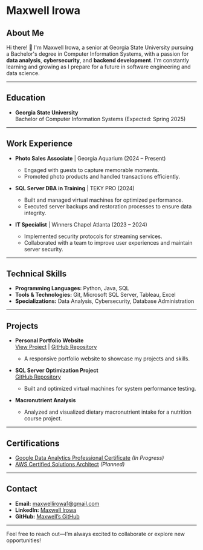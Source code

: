 # Maxwell Irowa

## About Me
Hi there! 👋 I'm Maxwell Irowa, a senior at Georgia State University pursuing a Bachelor's degree in Computer Information Systems, with a passion for **data analysis**, **cybersecurity**, and **backend development**. I'm constantly learning and growing as I prepare for a future in software engineering and data science.

---

## Education
- **Georgia State University**  
  Bachelor of Computer Information Systems (Expected: Spring 2025)

---

## Work Experience
- **Photo Sales Associate** | Georgia Aquarium (2024 – Present)  
  - Engaged with guests to capture memorable moments.  
  - Promoted photo products and handled transactions efficiently.  

- **SQL Server DBA in Training** | TEKY PRO (2024)  
  - Built and managed virtual machines for optimized performance.  
  - Executed server backups and restoration processes to ensure data integrity.

- **IT Specialist** | Winners Chapel Atlanta (2023 – 2024)  
  - Implemented security protocols for streaming services.  
  - Collaborated with a team to improve user experiences and maintain server security.

---

## Technical Skills
- **Programming Languages:** Python, Java, SQL  
- **Tools & Technologies:** Git, Microsoft SQL Server, Tableau, Excel  
- **Specializations:** Data Analysis, Cybersecurity, Database Administration  

---

## Projects
- **Personal Portfolio Website**  
  [View Project](#) | [GitHub Repository](#)  
  - A responsive portfolio website to showcase my projects and skills.

- **SQL Server Optimization Project**  
  [GitHub Repository](#)  
  - Built and optimized virtual machines for system performance testing.  

- **Macronutrient Analysis**  
  - Analyzed and visualized dietary macronutrient intake for a nutrition course project.

---

## Certifications
- [Google Data Analytics Professional Certificate](#) *(In Progress)*  
- [AWS Certified Solutions Architect](#) *(Planned)*  

---

## Contact
- **Email:** [maxwellirowa1@gmail.com](mailto:maxwellirowa1@gmail.com)  
- **LinkedIn:** [Maxwell Irowa](https://www.linkedin.com/in/maxwellirowa)  
- **GitHub:** [Maxwell’s GitHub](https://github.com/yourusername)  

---

Feel free to reach out—I’m always excited to collaborate or explore new opportunities!

